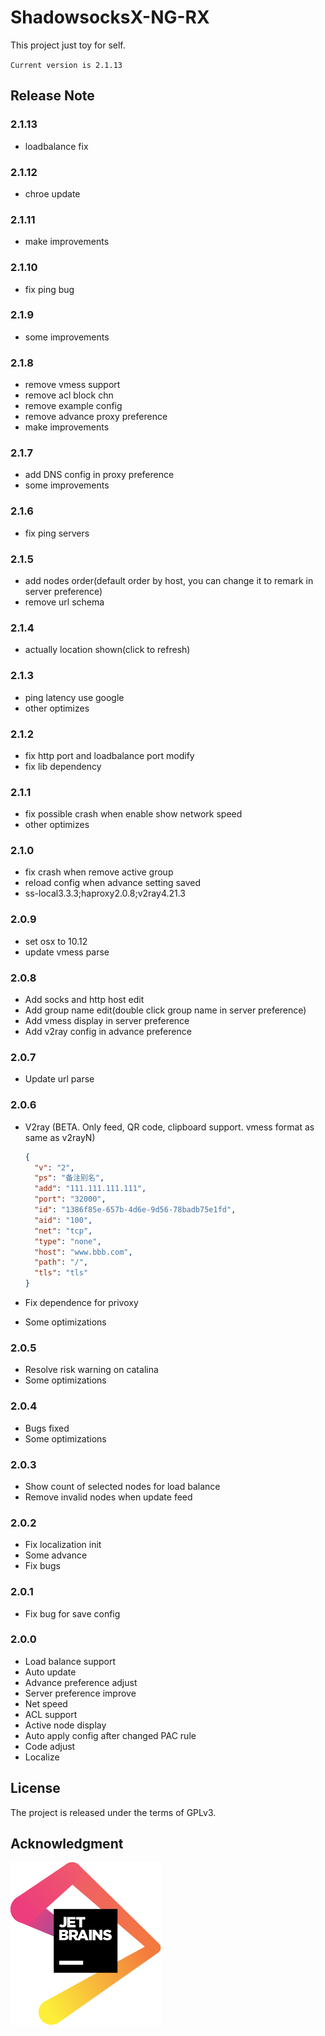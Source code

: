 # ShadowsocksX-NG-RX

This project just toy for self.

`Current version is 2.1.13`

## Release Note

### 2.1.13

- loadbalance fix

### 2.1.12

- chroe update

### 2.1.11

- make improvements

### 2.1.10

- fix ping bug

### 2.1.9

- some improvements

### 2.1.8

- remove vmess support
- remove acl block chn
- remove example config
- remove advance proxy preference
- make improvements

### 2.1.7

- add DNS config in proxy preference
- some improvements

### 2.1.6

- fix ping servers

### 2.1.5

- add nodes order(default order by host, you can change it to remark in server preference)
- remove url schema

### 2.1.4

- actually location shown(click to refresh)

### 2.1.3

- ping latency use google
- other optimizes

### 2.1.2

- fix http port and loadbalance port modify
- fix lib dependency

### 2.1.1

- fix possible crash when enable show network speed
- other optimizes

### 2.1.0

- fix crash when remove active group
- reload config when advance setting saved
- ss-local3.3.3;haproxy2.0.8;v2ray4.21.3

### 2.0.9

- set osx to 10.12
- update vmess parse

### 2.0.8

- Add socks and http host edit
- Add group name edit(double click group name in server preference)
- Add vmess display in server preference
- Add v2ray config in advance preference

### 2.0.7

- Update url parse

### 2.0.6

- V2ray (BETA. Only feed, QR code, clipboard support. vmess format as same as v2rayN)

  ```json
  {
    "v": "2",
    "ps": "备注别名",
    "add": "111.111.111.111",
    "port": "32000",
    "id": "1386f85e-657b-4d6e-9d56-78badb75e1fd",
    "aid": "100",
    "net": "tcp",
    "type": "none",
    "host": "www.bbb.com",
    "path": "/",
    "tls": "tls"
  }
  ```

- Fix dependence for privoxy
- Some optimizations

### 2.0.5

- Resolve risk warning on catalina
- Some optimizations

### 2.0.4

- Bugs fixed
- Some optimizations

### 2.0.3

- Show count of selected nodes for load balance
- Remove invalid nodes when update feed

### 2.0.2

- Fix localization init
- Some advance
- Fix bugs

### 2.0.1

- Fix bug for save config

### 2.0.0

- Load balance support
- Auto update
- Advance preference adjust
- Server preference improve
- Net speed
- ACL support
- Active node display
- Auto apply config after changed PAC rule
- Code adjust
- Localize

## License

The project is released under the terms of GPLv3.

## Acknowledgment

[![jetbrains](./static/jetbrains.svg)](https://www.jetbrains.com/?from=ShadowsocksX-NG-RX)
